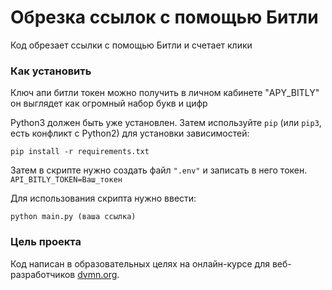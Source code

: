 # Обрезка ссылок с помощью Битли

 Код обрезает ссылки с помощью Битли и счетает клики 

### Как установить

Ключ  апи битли токен можно получить в личном кабинете  "APY_BITLY"  он выглядет как огромный набор букв и цифр

Python3 должен быть уже установлен. 
Затем используйте `pip` (или `pip3`, есть конфликт с Python2) для установки зависимостей:

```
pip install -r requirements.txt
```

Затем в  скрипте нужно создать файл `".env"` и записать в него токен. `API_BITLY_TOKEN=Ваш_токен`

Для использования скрипта нужно ввести:
```
python main.py (ваша ссылка)
```
### Цель проекта

Код написан в образовательных целях на онлайн-курсе для веб-разработчиков [dvmn.org](https://dvmn.org/).